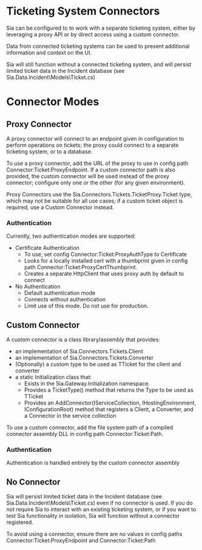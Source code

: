 ﻿# Ticketing System Connectors

Sia can be configured to to work with a separate ticketing system,
either by leveraging a proxy API or by direct access using a custom connector.

Data from connected ticketing systems can be used to
present additional information and context on the UI.

Sia will still function without a connected ticketing system, and will
persist limited ticket data in the Incident database
(see Sia.Data.Incident\Models\Ticket.cs)

# Connector Modes

## Proxy Connector

A proxy connector will connect to an endpoint given in configuration to perform
operations on tickets; the proxy could connect to a separate ticketing system,
or to a database. 

To use a proxy connector, add the URL of the proxy to use in config path
Connector:Ticket:ProxyEndpoint. If a custom connector path is also provided,
the custom connector will be used instead of the proxy connector; configure 
only one or the other (for any given environment).

Proxy Connectors use the Sia.Connectors.Tickets.TicketProxy.Ticket type, which
may not be suitable for all use cases; if a custom ticket object is required,
use a Custom Connector instead.

### Authentication

Currently, two authentication modes are supported:

* Certificate Authentication
	* To use, set config Connector:Ticket:ProxyAuthType to Certificate
	* Looks for a locally installed cert with a thumbprint given in config
	path Connector:Ticket:ProxyCertThumbprint.
	* Creates a separate HttpClient that uses proxy auth by default to connect
* No Authentication
	* Default authentication mode
	* Connects without authentication
	* Limit use of this mode. Do not use for production.

## Custom Connector

A custom connector is a class library/assembly that provides:

* an implementation of Sia.Connectors.Tickets.Client
* an implementation of Sia.Connectors.Tickets.Converter
* (Optionally) a custom type to be used as TTicket for the client and converter
* a static Initialization class that:
	* Exists in the Sia.Gateway.Initialization namespace.
	* Provides a TicketType() method that returns the Type to be used as TTicket
	* Provides an AddConnector(IServiceCollection, IHostingEnvironment, IConfigurationRoot)
	method that registers a Client, a Converter, and a Connector in the service
	collection

To use a custom connector, add the file system path of a compiled connector
assembly DLL in config path Connector:Ticket:Path.

### Authentication

Authentication is handled entirely by the custom connector assembly

## No Connector

Sia will persist limited ticket data in the Incident database 
(see Sia.Data.Incident\Models\Ticket.cs) even if no connector is used. If you
do not require Sia to interact with an existing ticketing system, or if you
want to test Sia functionality in isolation, Sia will function without a
connector registered.

To avoid using a connector, ensure there are no values in config paths 
Connector:Ticket:ProxyEndpoint and Connector:Ticket:Path